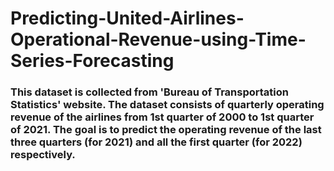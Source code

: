 # Predicting-United-Airlines-Operational-Revenue-using-Time-Series-Forecasting
### This dataset is collected from 'Bureau of Transportation Statistics' website. The dataset consists of quarterly operating revenue of the airlines from 1st quarter of 2000 to 1st quarter of 2021. The goal  is to predict the operating revenue of the last three quarters (for 2021) and all the first quarter (for 2022) respectively.
